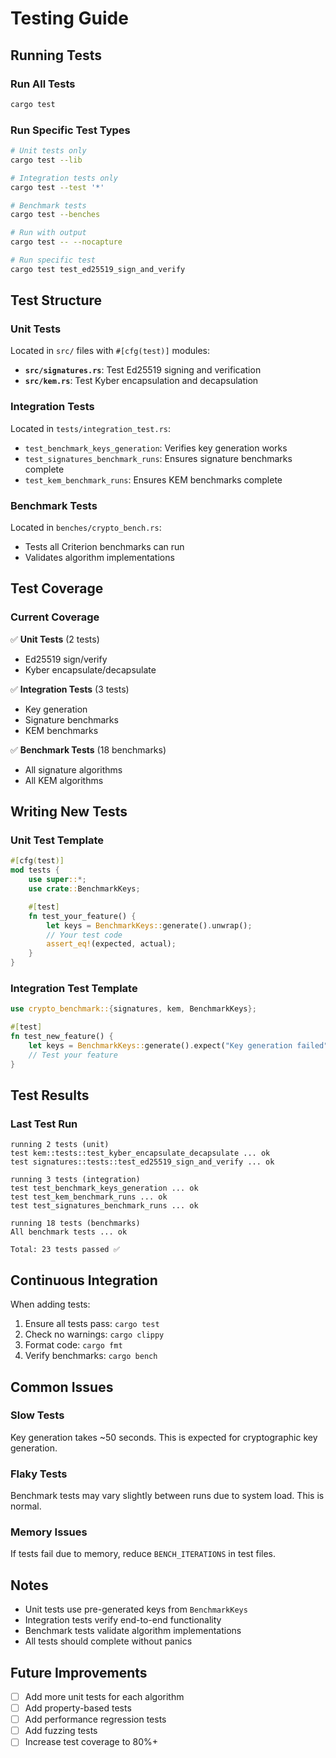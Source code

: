 # Testing Guide

## Running Tests

### Run All Tests

```bash
cargo test
```

### Run Specific Test Types

```bash
# Unit tests only
cargo test --lib

# Integration tests only
cargo test --test '*'

# Benchmark tests
cargo test --benches

# Run with output
cargo test -- --nocapture

# Run specific test
cargo test test_ed25519_sign_and_verify
```

## Test Structure

### Unit Tests

Located in `src/` files with `#[cfg(test)]` modules:

- **`src/signatures.rs`**: Test Ed25519 signing and verification
- **`src/kem.rs`**: Test Kyber encapsulation and decapsulation

### Integration Tests

Located in `tests/integration_test.rs`:

- `test_benchmark_keys_generation`: Verifies key generation works
- `test_signatures_benchmark_runs`: Ensures signature benchmarks complete
- `test_kem_benchmark_runs`: Ensures KEM benchmarks complete

### Benchmark Tests

Located in `benches/crypto_bench.rs`:

- Tests all Criterion benchmarks can run
- Validates algorithm implementations

## Test Coverage

### Current Coverage

✅ **Unit Tests** (2 tests)
- Ed25519 sign/verify
- Kyber encapsulate/decapsulate

✅ **Integration Tests** (3 tests)
- Key generation
- Signature benchmarks
- KEM benchmarks

✅ **Benchmark Tests** (18 benchmarks)
- All signature algorithms
- All KEM algorithms

## Writing New Tests

### Unit Test Template

```rust
#[cfg(test)]
mod tests {
    use super::*;
    use crate::BenchmarkKeys;

    #[test]
    fn test_your_feature() {
        let keys = BenchmarkKeys::generate().unwrap();
        // Your test code
        assert_eq!(expected, actual);
    }
}
```

### Integration Test Template

```rust
use crypto_benchmark::{signatures, kem, BenchmarkKeys};

#[test]
fn test_new_feature() {
    let keys = BenchmarkKeys::generate().expect("Key generation failed");
    // Test your feature
}
```

## Test Results

### Last Test Run

```
running 2 tests (unit)
test kem::tests::test_kyber_encapsulate_decapsulate ... ok
test signatures::tests::test_ed25519_sign_and_verify ... ok

running 3 tests (integration)
test test_benchmark_keys_generation ... ok
test test_kem_benchmark_runs ... ok
test test_signatures_benchmark_runs ... ok

running 18 tests (benchmarks)
All benchmark tests ... ok

Total: 23 tests passed ✅
```

## Continuous Integration

When adding tests:

1. Ensure all tests pass: `cargo test`
2. Check no warnings: `cargo clippy`
3. Format code: `cargo fmt`
4. Verify benchmarks: `cargo bench`

## Common Issues

### Slow Tests

Key generation takes ~50 seconds. This is expected for cryptographic key generation.

### Flaky Tests

Benchmark tests may vary slightly between runs due to system load. This is normal.

### Memory Issues

If tests fail due to memory, reduce `BENCH_ITERATIONS` in test files.

## Notes

- Unit tests use pre-generated keys from `BenchmarkKeys`
- Integration tests verify end-to-end functionality
- Benchmark tests validate algorithm implementations
- All tests should complete without panics

## Future Improvements

- [ ] Add more unit tests for each algorithm
- [ ] Add property-based tests
- [ ] Add performance regression tests
- [ ] Add fuzzing tests
- [ ] Increase test coverage to 80%+
